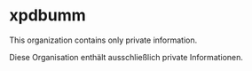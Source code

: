 # xpdbumm

This organization contains only private information.

Diese Organisation enthält ausschließlich private Informationen.
